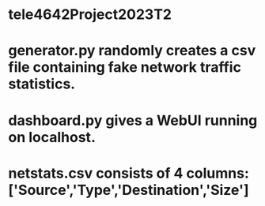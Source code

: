 # tele4642Project2023T2
# generator.py randomly creates a csv file containing fake network traffic statistics.
# dashboard.py gives a WebUI running on localhost.
# netstats.csv consists of 4 columns: ['Source','Type','Destination','Size']
